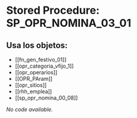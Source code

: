 # Stored Procedure: SP_OPR_NOMINA_03_01

## Usa los objetos:
- [[fn_gen_festivo_01]]
- [[opr_categoria_vfijo_1]]
- [[opr_operarios]]
- [[OPR_PAram]]
- [[opr_sitios]]
- [[rhh_emplea]]
- [[sp_opr_nomina_00_08]]

*No code available.*
